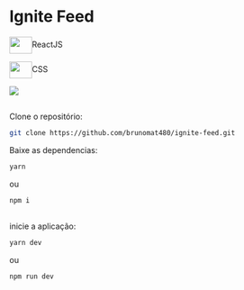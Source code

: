 # Ignite Feed

<div> 
  <p><img align="center" height="30" width="40" src="https://cdn.jsdelivr.net/gh/devicons/devicon/icons/react/react-original.svg" />ReactJS</p>
  <p><img align="center" height="30" width="40" src="https://cdn.jsdelivr.net/gh/devicons/devicon@latest/icons/css3/css3-plain.svg" />CSS</p>        
</div>

<img src="https://github.com/user-attachments/assets/18a9aee8-e2dd-45d7-bd97-3224cebd42f8" />

##

Clone o repositório:
```bash
git clone https://github.com/brunomat480/ignite-feed.git
```

Baixe as dependencias:
```bash
yarn
```
ou
```bash
npm i
```
##

inicie a aplicação:
```bash
yarn dev
```
ou 
```bash
npm run dev
```
